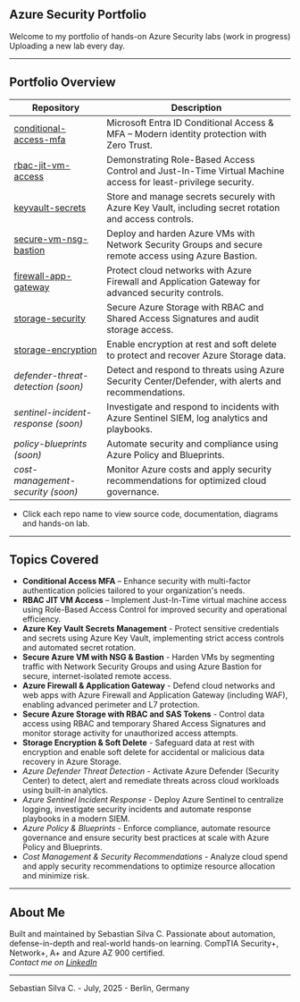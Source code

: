 ## Azure Security Portfolio

Welcome to my portfolio of hands-on Azure Security labs (work in progress) Uploading a new lab every day.

---

## Portfolio Overview

| Repository                                                                                     | Description                                                                                                     |
|------------------------------------------------------------------------------------------------|-----------------------------------------------------------------------------------------------------------------|
| [conditional-access-mfa](https://github.com/Azure-Security-Portfolio/conditional-access-mfa)   | Microsoft Entra ID Conditional Access & MFA – Modern identity protection with Zero Trust.                       |
| [rbac-jit-vm-access](https://github.com/Azure-Security-Portfolio/rbac-jit-vm-access)           | Demonstrating Role-Based Access Control and Just-In-Time Virtual Machine access for least-privilege security.   |
| [keyvault-secrets](https://github.com/Azure-Security-Portfolio/keyvault-secrets)               | Store and manage secrets securely with Azure Key Vault, including secret rotation and access controls.          |
| [secure-vm-nsg-bastion](https://github.com/Azure-Security-Portfolio/secure-vm-nsg-bastion)     | Deploy and harden Azure VMs with Network Security Groups and secure remote access using Azure Bastion.          |
| [firewall-app-gateway](https://github.com/Azure-Security-Portfolio/firewall-app-gateway)       | Protect cloud networks with Azure Firewall and Application Gateway for advanced security controls.              |
| [storage-security](https://github.com/Azure-Security-Portfolio/storage-security)               | Secure Azure Storage with RBAC and Shared Access Signatures and audit storage access.                           |
| [storage-encryption](https://github.com/Azure-Security-Portfolio/storage-encryption)           | Enable encryption at rest and soft delete to protect and recover Azure Storage data.                            |
| *defender-threat-detection (soon)*                                                             | Detect and respond to threats using Azure Security Center/Defender, with alerts and recommendations.            |
| *sentinel-incident-response (soon)*                                                            | Investigate and respond to incidents with Azure Sentinel SIEM, log analytics and playbooks.                     |
| *policy-blueprints (soon)*                                                                     | Automate security and compliance using Azure Policy and Blueprints.                                             |
| *cost-management-security (soon)*                                                              | Monitor Azure costs and apply security recommendations for optimized cloud governance.                          |

* Click each repo name to view source code, documentation, diagrams and hands-on lab.

---

## Topics Covered

- **Conditional Access MFA** – Enhance security with multi-factor authentication policies tailored to your organization's needs.
- **RBAC JIT VM Access** – Implement Just-In-Time virtual machine access using Role-Based Access Control for improved security and operational efficiency.
- **Azure Key Vault Secrets Management** - Protect sensitive credentials and secrets using Azure Key Vault, implementing strict access controls and automated secret rotation.
- **Secure Azure VM with NSG & Bastion** - Harden VMs by segmenting traffic with Network Security Groups and using Azure Bastion for secure, internet-isolated remote access.
- **Azure Firewall & Application Gateway** - Defend cloud networks and web apps with Azure Firewall and Application Gateway (including WAF), enabling advanced perimeter and L7 protection.
- **Secure Azure Storage with RBAC and SAS Tokens** - Control data access using RBAC and temporary Shared Access Signatures and monitor storage activity for unauthorized access attempts.
- **Storage Encryption & Soft Delete** - Safeguard data at rest with encryption and enable soft delete for accidental or malicious data recovery in Azure Storage.
- *Azure Defender Threat Detection* - Activate Azure Defender (Security Center) to detect, alert and remediate threats across cloud workloads using built-in analytics.
- *Azure Sentinel Incident Response* - Deploy Azure Sentinel to centralize logging, investigate security incidents and automate response playbooks in a modern SIEM.
- *Azure Policy & Blueprints* - Enforce compliance, automate resource governance and ensure security best practices at scale with Azure Policy and Blueprints.
- *Cost Management & Security Recommendations* - Analyze cloud spend and apply security recommendations to optimize resource allocation and minimize risk.

---

## About Me

Built and maintained by Sebastian Silva C. Passionate about automation, defense-in-depth and real-world hands-on learning. 
CompTIA Security+, Network+, A+ and Azure AZ 900 certified.   
*Contact me on [LinkedIn](https://www.linkedin.com/in/sebastiansilc)*

---

Sebastian Silva C. - July, 2025 - Berlin, Germany
